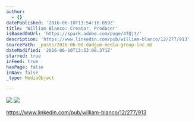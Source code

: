 ```yaml
---
author:
  - {}
datePublished: '2016-06-10T13:54:16.059Z'
title: 'William Blanco: Creator, Producer'
isBasedOnUrl: 'https://spark.adobe.com/page/4fQjt/'
description: 'https://www.linkedin.com/pub/william-blanco/12/277/913'
sourcePath: _posts/2016-06-08-dadgum-media-group-inc.md
dateModified: '2016-06-10T13:53:08.371Z'
starred: true
inFeed: true
hasPage: false
inNav: false
_type: MediaObject

---
```

![](https://the-grid-user-content.s3-us-west-2.amazonaws.com/d51ffabe-e54e-420f-9cce-1aa703e1b7e8.jpg)
![](https://the-grid-user-content.s3-us-west-2.amazonaws.com/d6474189-6907-4ff6-a462-f903d3f220f4.jpg)

https://www.linkedin.com/pub/william-blanco/12/277/913